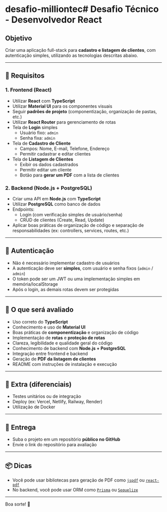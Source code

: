 # desafio-milliontec# Desafio Técnico - Desenvolvedor React

## Objetivo

Criar uma aplicação full-stack para **cadastro e listagem de clientes**, com autenticação simples, utilizando as tecnologias descritas abaixo.

---

## 🎯 Requisitos

### 1. Frontend (React)

- Utilizar **React** com **TypeScript**
- Utilizar **Material UI** para os componentes visuais
- Seguir **padrões de projeto** (componentização, organização de pastas, etc.)
- Utilizar **React Router** para gerenciamento de rotas
- Tela de **Login** simples
  - Usuário fixo: `admin`
  - Senha fixa: `admin`
- Tela de **Cadastro de Cliente**
  - Campos: Nome, E-mail, Telefone, Endereço
  - Permitir cadastrar e editar clientes
- Tela de **Listagem de Clientes**
  - Exibir os dados cadastrados
  - Permitir editar um cliente
  - Botão para **gerar um PDF** com a lista de clientes

### 2. Backend (Node.js + PostgreSQL)

- Criar uma API em **Node.js** com **TypeScript**
- Utilizar **PostgreSQL** como banco de dados
- Endpoints:
  - Login (com verificação simples de usuário/senha)
  - CRUD de clientes (Create, Read, Update)
- Aplicar boas práticas de organização de código e separação de responsabilidades (ex: controllers, services, routes, etc.)

---

## 🔐 Autenticação

- Não é necessário implementar cadastro de usuários
- A autenticação deve ser **simples**, com usuário e senha fixos (`admin` / `admin`)
- O token pode ser um JWT ou uma implementação simples em memória/localStorage
- Após o login, as demais rotas devem ser protegidas

---

## 🧪 O que será avaliado

- Uso correto do **TypeScript**
- Conhecimento e uso de **Material UI**
- Boas práticas de **componentização** e organização de código
- Implementação de **rotas** e **proteção de rotas**
- Clareza, legibilidade e qualidade geral do código
- Conhecimento de backend com **Node.js + PostgreSQL**
- Integração entre frontend e backend
- Geração de **PDF da listagem de clientes**
- README com instruções de instalação e execução

---

## 🚀 Extra (diferenciais)

- Testes unitários ou de integração
- Deploy (ex: Vercel, Netlify, Railway, Render)
- Utilização de Docker

---

## 📝 Entrega

- Suba o projeto em um repositório **público no GitHub**
- Envie o link do repositório para avaliação

---

## 📦 Dicas

- Você pode usar bibliotecas para geração de PDF como [`jspdf`](https://github.com/parallax/jsPDF) ou [`react-pdf`](https://github.com/wojtekmaj/react-pdf)
- No backend, você pode usar ORM como [`Prisma`](https://www.prisma.io/) ou [`Sequelize`](https://sequelize.org/)

---

Boa sorte! 🚀
